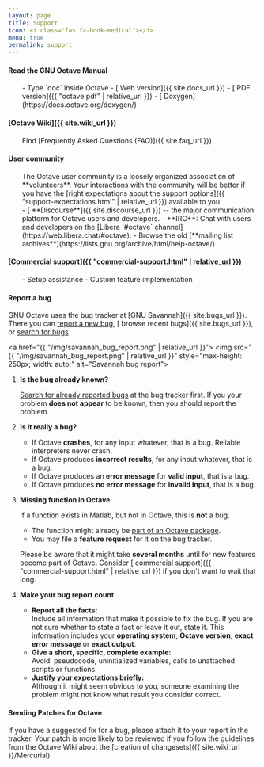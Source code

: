 ```yaml
---
layout: page
title: Support
icon: <i class="fas fa-book-medical"></i>
menu: true
permalink: support
---
```


#### <i class="fas fa-book"></i> Read the **GNU Octave Manual**

<div style="margin-left: 2em;" markdown="1">
- Type `doc` inside Octave
- [<i class="fas fa-globe-americas"></i> Web version]({{ site.docs_url }})
- [<i class="fas fa-file-pdf"></i> PDF version]({{ "octave.pdf" | relative_url }})
- [<i class="far fa-file-code"></i> Doxygen](https://docs.octave.org/doxygen/)
</div>


#### <i class="fab fa-wikipedia-w"></i> [Octave Wiki]({{ site.wiki_url }})

<div style="margin-left: 2em;" markdown="1">
Find [Frequently Asked Questions (FAQ)]({{ site.faq_url }})
</div>

#### <i class="fas fa-users"></i> User community

<div style="margin-left: 2em;" markdown="1">
The Octave user community is a loosely organized association of **volunteers**.
Your interactions with the community will be better if you have the
[right expectations about the support options]({{ "support-expectations.html" | relative_url }})
available to you.
</div>

<div style="margin-left: 2em;" markdown="1">
- [<i class="fab fa-discourse"></i> **Discourse**]({{ site.discourse_url }}) --
  the major communication platform for Octave users and developers.
- <i class="far fa-comments"></i> **IRC**: Chat with users and developers on the
  [Libera `#octave` channel](https://web.libera.chat/#octave).
- <i class="far fa-envelope"></i> Browse the old
  [**mailing list archives**](https://lists.gnu.org/archive/html/help-octave/).
</div>


#### <i class="fas fa-comment-dollar"></i> [Commercial support]({{ "commercial-support.html" | relative_url }})

<div style="margin-left: 2em;" markdown="1">
- Setup assistance
- Custom feature implementation
</div>

#### <i class="fas fa-bug"></i> Report a bug

GNU Octave uses the bug tracker at [GNU Savannah]({{ site.bugs_url }}).
There you can
[<i class="far fa-plus-square"></i> report a new bug](https://savannah.gnu.org/bugs/?group=octave&func=additem),
[<i class="far fa-list-alt"></i> browse recent bugs]({{ site.bugs_url }}),
or [<i class="fas fa-search"></i> search for bugs](https://savannah.gnu.org/bugs/?group=octave&func=search).

<a href="{{ "/img/savannah_bug_report.png" | relative_url }}">
  <img src="{{ "/img/savannah_bug_report.png" | relative_url }}"
        style="max-height: 250px; width: auto;" alt="Savannah bug report">
</a>

1. **Is the bug already known?**

   [<i class="fas fa-search"></i> Search for already reported bugs](https://savannah.gnu.org/bugs/?group=octave&func=search)
   at the bug tracker first.
   If you your problem **does not appear** to be known,
   then you should report the problem.

2. **Is it really a bug?**

   - If Octave **crashes**, for any input whatever, that is a bug.
     Reliable interpreters never crash.
   - If Octave produces **incorrect results**, for any input whatever,
     that is a bug.
   - If Octave produces an **error message** for **valid input**, that is a bug.
   - If Octave produces **no error message** for **invalid input**,
     that is a bug.

   <p></p>

3. **Missing function in Octave**

   If a function exists in Matlab, but not in Octave, this is **not** a bug.

   - The function might already be
     [part of an Octave package](https://octave.sourceforge.io/functions_by_alpha.php).
   - You may file a **feature request** for it on the bug tracker.

   <p></p>

   Please be aware that it might take **several months**
   until for new features become part of Octave.
   Consider [<i class="fas fa-comment-dollar"></i> commercial support]({{ "commercial-support.html" | relative_url }})
   if you don't want to wait that long.

4. **Make your bug report count**

   - **Report all the facts:**<br>
     Include all information that make it possible to fix the bug.
     If you are not sure whether to state a fact or leave it out, state it.
     This information includes your **operating system**, **Octave version**,
     **exact error message** or **exact output**.
   - **Give a short, specific, complete example:**<br>
     Avoid: pseudocode, uninitialized variables,
     calls to unattached scripts or functions.
   - **Justify your expectations briefly:**<br>
     Although it might seem obvious to you,
     someone examining the problem might not know what result you consider
     correct.


#### Sending Patches for Octave

If you have a suggested fix for a bug,
please attach it to your report in the tracker.
Your patch is more likely to be reviewed if you follow the guidelines from the
Octave Wiki about the [creation of changesets]({{ site.wiki_url }}/Mercurial).
